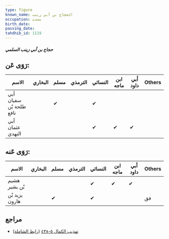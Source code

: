 ```yaml
---
type: figure
known_name: الحجاج بن أبي زينب
occupation: محدث
birth_date:
passing_date:
tahdhib_id: 1119
---
```

##### حجاج بن أبي زينب السلمي

## رَوَى عَن:
| الاسم                   | البخاري | مسلم | الترمذي | النسائي | ابن ماجه | أبي داود | Others |
| ----------------------- | ------- | ---- | ------- | ------- | -------- | -------- | ------ |
| أبي سفيان طلحة بْن نافع |         | ✔    |         | ✔       |          |          |        |
| أبي عثمان النهدي        |         |      |         | ✔       | ✔        | ✔        |        |
## رَوَى عَنه:
| الاسم          | البخاري | مسلم | الترمذي | النسائي | ابن ماجه | أبي داود | Others |
| -------------- | ------- | ---- | ------- | ------- | -------- | -------- | ------ |
| هشيم بْن بشير  |         |      |         | ✔       | ✔        | ✔        |        |
| يزيد بْن هارون |         | ✔    |         | ✔       |          |          | فق     |
## مراجع
- [تهذيب الكمال ٥-٤٣٨](obsidian://open?vault=Tahdhib-al-Kamal&file=Figures/١١١٩-حجاج%20بن%20أبي%20زينب%20السلمي) ([رابط الشاملة](https://shamela.ws/book/3722/2516))